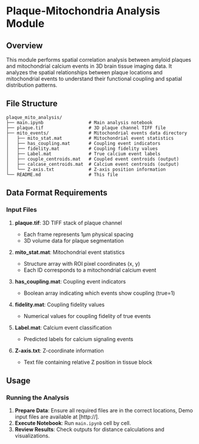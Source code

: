 # Plaque-Mitochondria Analysis Module

## Overview

This module performs spatial correlation analysis between amyloid plaques and mitochondrial calcium events in 3D brain tissue imaging data. It analyzes the spatial relationships between plaque locations and mitochondrial events to understand their functional coupling and spatial distribution patterns.

## File Structure

```
plaque_mito_analysis/
├── main.ipynb                 # Main analysis notebook
├── plaque.tif                 # 3D plaque channel TIFF file
├── mito_events/               # Mitochondrial events data directory
│   ├── mito_stat.mat          # Mitochondrial event statistics
│   ├── has_coupling.mat       # Coupling event indicators
│   ├── fidelity.mat           # Coupling fidelity values
│   ├── Label.mat              # True calcium event labels
│   ├── couple_centroids.mat   # Coupled event centroids (output)
│   ├── calcase_centroids.mat  # Calcium event centroids (output)
│   └── Z-axis.txt             # Z-axis position information
└── README.md                  # This file
```

## Data Format Requirements

### Input Files
1. **plaque.tif**: 3D TIFF stack of plaque channel
   - Each frame represents 1μm physical spacing
   - 3D volume data for plaque segmentation

2. **mito_stat.mat**: Mitochondrial event statistics
   - Structure array with ROI pixel coordinates (x, y)
   - Each ID corresponds to a mitochondrial calcium event

3. **has_coupling.mat**: Coupling event indicators
   - Boolean array indicating which events show coupling (true=1)

4. **fidelity.mat**: Coupling fidelity values
   - Numerical values for coupling fidelity of true events

5. **Label.mat**: Calcium event classification
   - Predicted labels for calcium signaling events

6. **Z-axis.txt**: Z-coordinate information
   - Text file containing relative Z position in tissue block

## Usage

### Running the Analysis

1. **Prepare Data**: Ensure all required files are in the correct locations, Demo input files are available at [http://].
2. **Execute Notebook**: Run `main.ipynb` cell by cell.
3. **Review Results**: Check outputs for distance calculations and visualizations.
